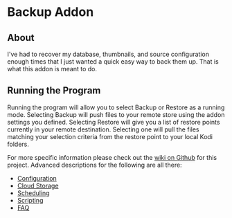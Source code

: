 # Backup Addon

## About

I've had to recover my database, thumbnails, and source configuration enough times that I just wanted a quick easy way to back them up. That is what this addon is meant to do. 

## Running the Program

Running the program will allow you to select Backup or Restore as a running mode. Selecting Backup will push files to your remote store using the addon settings you defined. Selecting Restore will give you a list of restore points currently in your remote destination. Selecting one will pull the files matching your selection criteria from the restore point to your local Kodi folders. 

For more specific information please check out the [wiki on Github](https://github.com/robweber/xbmcbackup/wiki) for this project. Advanced descriptions for the following are all there:

* [Configuration](https://github.com/robweber/xbmcbackup/wiki/Configuration)
* [Cloud Storage](https://github.com/robweber/xbmcbackup/wiki/Cloud-Storage)
* [Scheduling](https://github.com/robweber/xbmcbackup/wiki/Scheduling)
* [Scripting](https://github.com/robweber/xbmcbackup/wiki/Scripting)
* [FAQ](https://github.com/robweber/xbmcbackup/wiki/FAQ) 








